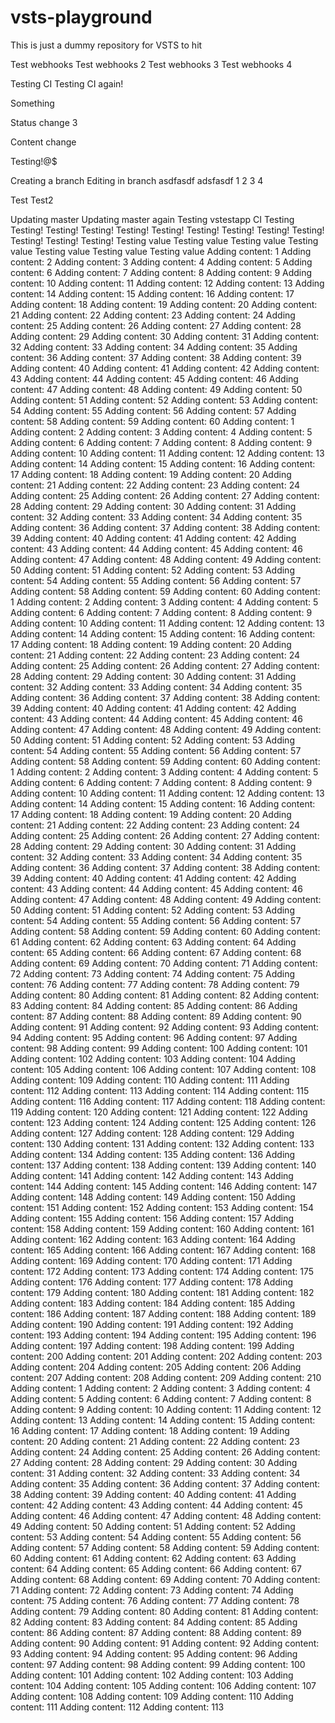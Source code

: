 # vsts-playground

This is just a dummy repository for VSTS to hit

Test webhooks
Test webhooks 2
Test webhooks 3
Test webhooks 4

Testing CI
Testing CI again!

Something

Status change 3

Content change

Testing!@$

Creating a branch
Editing in branch
asdfasdf
adsfasdf
1
2
3
4

Test
Test2

Updating master
Updating master again
Testing vstestapp
CI Testing
Testing!
Testing!
Testing!
Testing!
Testing!
Testing!
Testing!
Testing!
Testing!
Testing!
Testing!
Testing!
Testing value
Testing value
Testing value
Testing value
Testing value
Testing value
Testing value
Adding content: 1
Adding content: 2
Adding content: 3
Adding content: 4
Adding content: 5
Adding content: 6
Adding content: 7
Adding content: 8
Adding content: 9
Adding content: 10
Adding content: 11
Adding content: 12
Adding content: 13
Adding content: 14
Adding content: 15
Adding content: 16
Adding content: 17
Adding content: 18
Adding content: 19
Adding content: 20
Adding content: 21
Adding content: 22
Adding content: 23
Adding content: 24
Adding content: 25
Adding content: 26
Adding content: 27
Adding content: 28
Adding content: 29
Adding content: 30
Adding content: 31
Adding content: 32
Adding content: 33
Adding content: 34
Adding content: 35
Adding content: 36
Adding content: 37
Adding content: 38
Adding content: 39
Adding content: 40
Adding content: 41
Adding content: 42
Adding content: 43
Adding content: 44
Adding content: 45
Adding content: 46
Adding content: 47
Adding content: 48
Adding content: 49
Adding content: 50
Adding content: 51
Adding content: 52
Adding content: 53
Adding content: 54
Adding content: 55
Adding content: 56
Adding content: 57
Adding content: 58
Adding content: 59
Adding content: 60
Adding content: 1
Adding content: 2
Adding content: 3
Adding content: 4
Adding content: 5
Adding content: 6
Adding content: 7
Adding content: 8
Adding content: 9
Adding content: 10
Adding content: 11
Adding content: 12
Adding content: 13
Adding content: 14
Adding content: 15
Adding content: 16
Adding content: 17
Adding content: 18
Adding content: 19
Adding content: 20
Adding content: 21
Adding content: 22
Adding content: 23
Adding content: 24
Adding content: 25
Adding content: 26
Adding content: 27
Adding content: 28
Adding content: 29
Adding content: 30
Adding content: 31
Adding content: 32
Adding content: 33
Adding content: 34
Adding content: 35
Adding content: 36
Adding content: 37
Adding content: 38
Adding content: 39
Adding content: 40
Adding content: 41
Adding content: 42
Adding content: 43
Adding content: 44
Adding content: 45
Adding content: 46
Adding content: 47
Adding content: 48
Adding content: 49
Adding content: 50
Adding content: 51
Adding content: 52
Adding content: 53
Adding content: 54
Adding content: 55
Adding content: 56
Adding content: 57
Adding content: 58
Adding content: 59
Adding content: 60
Adding content: 1
Adding content: 2
Adding content: 3
Adding content: 4
Adding content: 5
Adding content: 6
Adding content: 7
Adding content: 8
Adding content: 9
Adding content: 10
Adding content: 11
Adding content: 12
Adding content: 13
Adding content: 14
Adding content: 15
Adding content: 16
Adding content: 17
Adding content: 18
Adding content: 19
Adding content: 20
Adding content: 21
Adding content: 22
Adding content: 23
Adding content: 24
Adding content: 25
Adding content: 26
Adding content: 27
Adding content: 28
Adding content: 29
Adding content: 30
Adding content: 31
Adding content: 32
Adding content: 33
Adding content: 34
Adding content: 35
Adding content: 36
Adding content: 37
Adding content: 38
Adding content: 39
Adding content: 40
Adding content: 41
Adding content: 42
Adding content: 43
Adding content: 44
Adding content: 45
Adding content: 46
Adding content: 47
Adding content: 48
Adding content: 49
Adding content: 50
Adding content: 51
Adding content: 52
Adding content: 53
Adding content: 54
Adding content: 55
Adding content: 56
Adding content: 57
Adding content: 58
Adding content: 59
Adding content: 60
Adding content: 1
Adding content: 2
Adding content: 3
Adding content: 4
Adding content: 5
Adding content: 6
Adding content: 7
Adding content: 8
Adding content: 9
Adding content: 10
Adding content: 11
Adding content: 12
Adding content: 13
Adding content: 14
Adding content: 15
Adding content: 16
Adding content: 17
Adding content: 18
Adding content: 19
Adding content: 20
Adding content: 21
Adding content: 22
Adding content: 23
Adding content: 24
Adding content: 25
Adding content: 26
Adding content: 27
Adding content: 28
Adding content: 29
Adding content: 30
Adding content: 31
Adding content: 32
Adding content: 33
Adding content: 34
Adding content: 35
Adding content: 36
Adding content: 37
Adding content: 38
Adding content: 39
Adding content: 40
Adding content: 41
Adding content: 42
Adding content: 43
Adding content: 44
Adding content: 45
Adding content: 46
Adding content: 47
Adding content: 48
Adding content: 49
Adding content: 50
Adding content: 51
Adding content: 52
Adding content: 53
Adding content: 54
Adding content: 55
Adding content: 56
Adding content: 57
Adding content: 58
Adding content: 59
Adding content: 60
Adding content: 61
Adding content: 62
Adding content: 63
Adding content: 64
Adding content: 65
Adding content: 66
Adding content: 67
Adding content: 68
Adding content: 69
Adding content: 70
Adding content: 71
Adding content: 72
Adding content: 73
Adding content: 74
Adding content: 75
Adding content: 76
Adding content: 77
Adding content: 78
Adding content: 79
Adding content: 80
Adding content: 81
Adding content: 82
Adding content: 83
Adding content: 84
Adding content: 85
Adding content: 86
Adding content: 87
Adding content: 88
Adding content: 89
Adding content: 90
Adding content: 91
Adding content: 92
Adding content: 93
Adding content: 94
Adding content: 95
Adding content: 96
Adding content: 97
Adding content: 98
Adding content: 99
Adding content: 100
Adding content: 101
Adding content: 102
Adding content: 103
Adding content: 104
Adding content: 105
Adding content: 106
Adding content: 107
Adding content: 108
Adding content: 109
Adding content: 110
Adding content: 111
Adding content: 112
Adding content: 113
Adding content: 114
Adding content: 115
Adding content: 116
Adding content: 117
Adding content: 118
Adding content: 119
Adding content: 120
Adding content: 121
Adding content: 122
Adding content: 123
Adding content: 124
Adding content: 125
Adding content: 126
Adding content: 127
Adding content: 128
Adding content: 129
Adding content: 130
Adding content: 131
Adding content: 132
Adding content: 133
Adding content: 134
Adding content: 135
Adding content: 136
Adding content: 137
Adding content: 138
Adding content: 139
Adding content: 140
Adding content: 141
Adding content: 142
Adding content: 143
Adding content: 144
Adding content: 145
Adding content: 146
Adding content: 147
Adding content: 148
Adding content: 149
Adding content: 150
Adding content: 151
Adding content: 152
Adding content: 153
Adding content: 154
Adding content: 155
Adding content: 156
Adding content: 157
Adding content: 158
Adding content: 159
Adding content: 160
Adding content: 161
Adding content: 162
Adding content: 163
Adding content: 164
Adding content: 165
Adding content: 166
Adding content: 167
Adding content: 168
Adding content: 169
Adding content: 170
Adding content: 171
Adding content: 172
Adding content: 173
Adding content: 174
Adding content: 175
Adding content: 176
Adding content: 177
Adding content: 178
Adding content: 179
Adding content: 180
Adding content: 181
Adding content: 182
Adding content: 183
Adding content: 184
Adding content: 185
Adding content: 186
Adding content: 187
Adding content: 188
Adding content: 189
Adding content: 190
Adding content: 191
Adding content: 192
Adding content: 193
Adding content: 194
Adding content: 195
Adding content: 196
Adding content: 197
Adding content: 198
Adding content: 199
Adding content: 200
Adding content: 201
Adding content: 202
Adding content: 203
Adding content: 204
Adding content: 205
Adding content: 206
Adding content: 207
Adding content: 208
Adding content: 209
Adding content: 210
Adding content: 1
Adding content: 2
Adding content: 3
Adding content: 4
Adding content: 5
Adding content: 6
Adding content: 7
Adding content: 8
Adding content: 9
Adding content: 10
Adding content: 11
Adding content: 12
Adding content: 13
Adding content: 14
Adding content: 15
Adding content: 16
Adding content: 17
Adding content: 18
Adding content: 19
Adding content: 20
Adding content: 21
Adding content: 22
Adding content: 23
Adding content: 24
Adding content: 25
Adding content: 26
Adding content: 27
Adding content: 28
Adding content: 29
Adding content: 30
Adding content: 31
Adding content: 32
Adding content: 33
Adding content: 34
Adding content: 35
Adding content: 36
Adding content: 37
Adding content: 38
Adding content: 39
Adding content: 40
Adding content: 41
Adding content: 42
Adding content: 43
Adding content: 44
Adding content: 45
Adding content: 46
Adding content: 47
Adding content: 48
Adding content: 49
Adding content: 50
Adding content: 51
Adding content: 52
Adding content: 53
Adding content: 54
Adding content: 55
Adding content: 56
Adding content: 57
Adding content: 58
Adding content: 59
Adding content: 60
Adding content: 61
Adding content: 62
Adding content: 63
Adding content: 64
Adding content: 65
Adding content: 66
Adding content: 67
Adding content: 68
Adding content: 69
Adding content: 70
Adding content: 71
Adding content: 72
Adding content: 73
Adding content: 74
Adding content: 75
Adding content: 76
Adding content: 77
Adding content: 78
Adding content: 79
Adding content: 80
Adding content: 81
Adding content: 82
Adding content: 83
Adding content: 84
Adding content: 85
Adding content: 86
Adding content: 87
Adding content: 88
Adding content: 89
Adding content: 90
Adding content: 91
Adding content: 92
Adding content: 93
Adding content: 94
Adding content: 95
Adding content: 96
Adding content: 97
Adding content: 98
Adding content: 99
Adding content: 100
Adding content: 101
Adding content: 102
Adding content: 103
Adding content: 104
Adding content: 105
Adding content: 106
Adding content: 107
Adding content: 108
Adding content: 109
Adding content: 110
Adding content: 111
Adding content: 112
Adding content: 113
